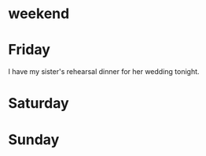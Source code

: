 # weekend

# Friday
I have my sister's rehearsal dinner for her wedding tonight.
# Saturday

# Sunday
